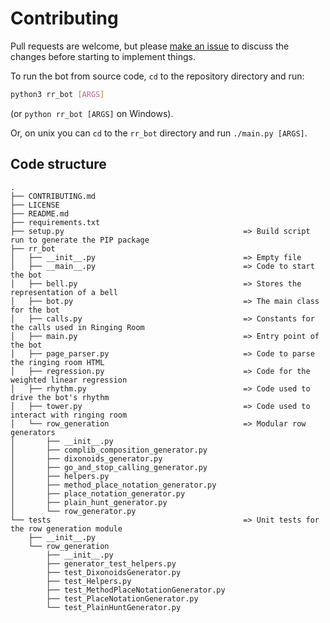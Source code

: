 # Contributing
Pull requests are welcome, but please
[make an issue](https://github.com/Kneasle/ringing-room-bot/issues/new) to discuss the changes
before starting to implement things.

To run the bot from source code, `cd` to the repository directory and run:
```bash
python3 rr_bot [ARGS]
```
(or `python rr_bot [ARGS]` on Windows).

Or, on unix you can `cd` to the `rr_bot` directory and run `./main.py [ARGS]`.

## Code structure
```
.
├── CONTRIBUTING.md
├── LICENSE
├── README.md
├── requirements.txt
├── setup.py                                        => Build script run to generate the PIP package
├── rr_bot
│   ├── __init__.py                                 => Empty file
│   ├── __main__.py                                 => Code to start the bot
│   ├── bell.py                                     => Stores the representation of a bell
│   ├── bot.py                                      => The main class for the bot
│   ├── calls.py                                    => Constants for the calls used in Ringing Room
│   ├── main.py                                     => Entry point of the bot
│   ├── page_parser.py                              => Code to parse the ringing room HTML
│   ├── regression.py                               => Code for the weighted linear regression
│   ├── rhythm.py                                   => Code used to drive the bot's rhythm
│   ├── tower.py                                    => Code used to interact with ringing room
│   └── row_generation                              => Modular row generators
│       ├── __init__.py
│       ├── complib_composition_generator.py
│       ├── dixonoids_generator.py
│       ├── go_and_stop_calling_generator.py
│       ├── helpers.py
│       ├── method_place_notation_generator.py
│       ├── place_notation_generator.py
│       ├── plain_hunt_generator.py
│       └── row_generator.py
└── tests                                           => Unit tests for the row generation module
    ├── __init__.py
    └── row_generation
        ├── __init__.py
        ├── generator_test_helpers.py
        ├── test_DixonoidsGenerator.py
        ├── test_Helpers.py
        ├── test_MethodPlaceNotationGenerator.py
        ├── test_PlaceNotationGenerator.py
        └── test_PlainHuntGenerator.py
```
